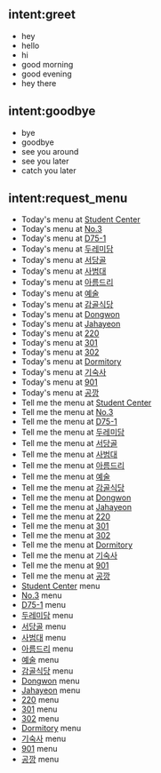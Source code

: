 ## intent:greet
  - hey
  - hello
  - hi
  - good morning
  - good evening
  - hey there

## intent:goodbye
  - bye
  - goodbye
  - see you around
  - see you later
  - catch you later

## intent:request_menu
  - Today's menu at [Student Center](meal)
  - Today's menu at [No.3](meal)
  - Today's menu at [D75-1](meal)
  - Today's menu at [두레미담](meal)
  - Today's menu at [서당골](meal)
  - Today's menu at [사범대](meal)
  - Today's menu at [아름드리](meal)
  - Today's menu at [예술](meal)
  - Today's menu at [감골식당](meal)
  - Today's menu at [Dongwon](meal)
  - Today's menu at [Jahayeon](meal)
  - Today's menu at [220](meal)
  - Today's menu at [301](meal)
  - Today's menu at [302](meal)
  - Today's menu at [Dormitory](meal)
  - Today's menu at [기숙사](meal)
  - Today's menu at [901](meal)
  - Today's menu at [공깡](meal)
  - Tell me the menu at [Student Center](meal)
  - Tell me the menu at [No.3](meal)
  - Tell me the menu at [D75-1](meal)
  - Tell me the menu at [두레미담](meal)
  - Tell me the menu at [서당골](meal)
  - Tell me the menu at [사범대](meal)
  - Tell me the menu at [아름드리](meal)
  - Tell me the menu at [예술](meal)
  - Tell me the menu at [감골식당](meal)
  - Tell me the menu at [Dongwon](meal)
  - Tell me the menu at [Jahayeon](meal)
  - Tell me the menu at [220](meal)
  - Tell me the menu at [301](meal)
  - Tell me the menu at [302](meal)
  - Tell me the menu at [Dormitory](meal)
  - Tell me the menu at [기숙사](meal)
  - Tell me the menu at [901](meal)
  - Tell me the menu at [공깡](meal)
  - [Student Center](meal) menu
  - [No.3](meal) menu
  - [D75-1](meal) menu
  - [두레미담](meal) menu
  - [서당골](meal) menu
  - [사범대](meal) menu
  - [아름드리](meal) menu
  - [예술](meal) menu
  - [감골식당](meal) menu
  - [Dongwon](meal) menu
  - [Jahayeon](meal) menu
  - [220](meal) menu
  - [301](meal) menu
  - [302](meal) menu
  - [Dormitory](meal) menu
  - [기숙사](meal) menu
  - [901](meal) menu
  - [공깡](meal) menu

